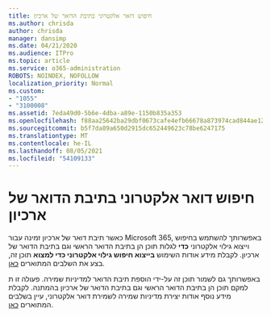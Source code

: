```yaml
---
title: חיפוש דואר אלקטרוני בתיבת הדואר של ארכיון
ms.author: chrisda
author: chrisda
manager: dansimp
ms.date: 04/21/2020
ms.audience: ITPro
ms.topic: article
ms.service: o365-administration
ROBOTS: NOINDEX, NOFOLLOW
localization_priority: Normal
ms.custom:
- "1055"
- "3100008"
ms.assetid: 7eda49d0-5b6e-4dba-a89e-1150b835a353
ms.openlocfilehash: f88aa25642ba29dbf0673cafe4efb66678a873974cad844ae12fc35287915f33
ms.sourcegitcommit: b5f7da89a650d2915dc652449623c78be6247175
ms.translationtype: MT
ms.contentlocale: he-IL
ms.lasthandoff: 08/05/2021
ms.locfileid: "54109133"
---
```

# <a name="search-for-email-in-the-archive-mailbox"></a>חיפוש דואר אלקטרוני בתיבת הדואר של ארכיון

כאשר תיבת דואר של ארכיון זמינה עבור Microsoft 365, באפשרותך להשתמש בחיפוש וייצוא גילוי אלקטרוני **כדי** לגלות תוכן הן בתיבת הדואר הראשי וגם בתיבת הדואר של ארכיון. לקבלת מידע אודות השימוש **בייצוא חיפוש גילוי אלקטרוני כדי למצוא** תוכן זה, בצע את השלבים המתוארים [כאן](https://docs.microsoft.com/microsoft-365/compliance/export-search-results).
  
באפשרותך גם לשמור תוכן זה על-ידי הוספת תיבת הדואר למדיניות שמירה. פעולה זו ת למקם תוכן הן בתיבת הדואר הראשי וגם בתיבת הדואר של ארכיון בהמתנה. לקבלת מידע נוסף אודות יצירת מדיניות שמירה לשמירת דואר אלקטרוני, עיין בשלבים המתוארים [כאן](https://docs.microsoft.com/microsoft-365/compliance/retention-policies).
  